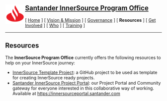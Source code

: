 <h2>
 <a href="/README.md">
   <img alt="Santander" src="/assets/img/santander.png" align="left" width="64" height="64" />
   Santander InnerSource Program Office
 </a>
</h2>

[ [Home](/README.md) ] [ [Vision & Mission](/doc/vision-and-mission.md) ] [ [Governance](/doc/governance.md) ] [ **Resources** ] [ [Get Involved](/doc/get-involved.md) ] [ [Who](/doc/who.md) ] [ [Training](/doc/training.md) ]

---

## Resources
The **InnerSource Program Office** currently offers the following resources to help on your InnerSource journey:

* [InnerSource Template Project](https://github.com/santander-group-europe/innersource-projecttemplate): a GitHub project to be used as template for creating InnerSource ready projects.
* [Santander InnerSource Project Portal](https://innersourceportal.santander.com): our Project Portal and Community gateway for everyone interested in this collaborative way of working. Available at https://innersourceportal.santander.com
